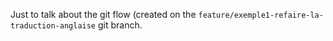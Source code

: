 Just to talk about the git flow (created on the `feature/exemple1-refaire-la-traduction-anglaise`  git branch.
